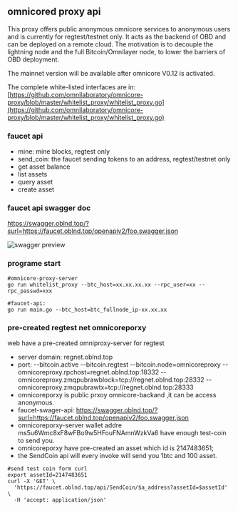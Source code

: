 ## omnicored proxy api

This proxy offers public anonymous omnicore services to anonymous users and is currently for regtest/testnet only. It acts as the backend of OBD and can be deployed on a remote cloud. The motivation is to decouple the lightning node and the full Bitcoin/Omnilayer node, to lower the barriers of OBD deployment. 

The mainnet version will be available after omnicore V0.12 is activated.  

The complete white-listed interfaces are in: [https://github.com/omnilaboratory/omnicore-proxy/blob/master/whitelist_proxy/whitelist_proxy.go](https://github.com/omnilaboratory/omnicore-proxy/blob/master/whitelist_proxy/whitelist_proxy.go)
### faucet api

* mine: mine blocks, regtest only
* send_coin: the faucet sending tokens to an address, regtest/testnet only
* get asset balance
* list assets
* query asset
* create asset  

### faucet api swagger doc  

https://swagger.oblnd.top/?surl=https://faucet.oblnd.top/openapiv2/foo.swagger.json

![swagger preview](https://raw.githubusercontent.com/omnilaboratory/omnicore-fauct-api/master/swagger/img1.png "swagger image")

### programe start  
```
#omnicore-proxy-server
go run whitelist_proxy --btc_host=xx.xx.xx.xx --rpc_user=xx --rpc_passwd=xxx

#faucet-api: 
go run main.go --btc_host=btc_fullnode_ip-xx.xx.xx

```

### pre-created regtest net omnicoreporxy
web have a pre-created omniproxy-server for regtest
* server domain: regnet.oblnd.top
* port: --bitcoin.active --bitcoin.regtest --bitcoin.node=omnicoreproxy --omnicoreproxy.rpchost=regnet.oblnd.top:18332 --omnicoreproxy.zmqpubrawblock=tcp://regnet.oblnd.top:28332 --omnicoreproxy.zmqpubrawtx=tcp://regnet.oblnd.top:28333
* omnicoreporxy is public prxoy omnicore-backand ,it can be access anonymous.
* faucet-swager-api: https://swagger.oblnd.top/?surl=https://faucet.oblnd.top/openapiv2/foo.swagger.json
* omnicoreporxy-server wallet addre ms5u6Wmc8xF8wFBo9w5HFouFNAmnWzkVa6 have enough test-coin to send you.
* omnicoreporxy have pre-created an asset which id is 2147483651;
*  the SendCoin api will every invoke will send you 1btc and 100 asset.
```shell
#send test coin form curl
export assetId=2147483651
curl -X 'GET' \
  'https://faucet.oblnd.top/api/SendCoin/$a_address?assetId=$assetId' \
  -H 'accept: application/json'
```
